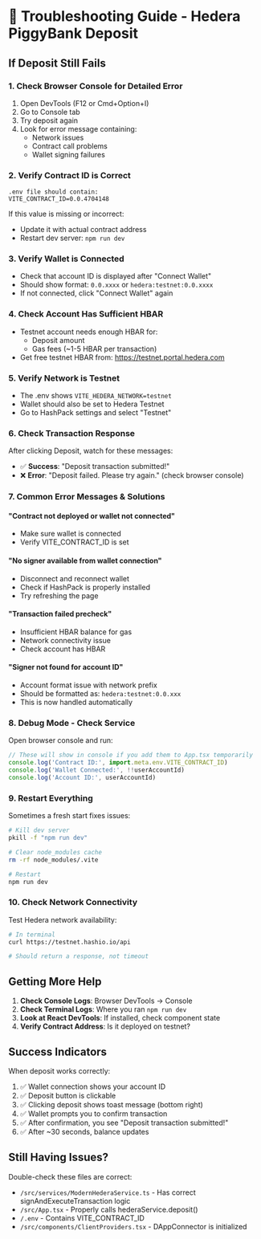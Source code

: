 # 🐛 Troubleshooting Guide - Hedera PiggyBank Deposit

## If Deposit Still Fails

### 1. **Check Browser Console for Detailed Error**
   1. Open DevTools (F12 or Cmd+Option+I)
   2. Go to Console tab
   3. Try deposit again
   4. Look for error message containing:
      - Network issues
      - Contract call problems
      - Wallet signing failures

### 2. **Verify Contract ID is Correct**
   ```
   .env file should contain:
   VITE_CONTRACT_ID=0.0.4704148
   ```
   
   If this value is missing or incorrect:
   - Update it with actual contract address
   - Restart dev server: `npm run dev`

### 3. **Verify Wallet is Connected**
   - Check that account ID is displayed after "Connect Wallet"
   - Should show format: `0.0.xxxx` or `hedera:testnet:0.0.xxxx`
   - If not connected, click "Connect Wallet" again

### 4. **Check Account Has Sufficient HBAR**
   - Testnet account needs enough HBAR for:
     - Deposit amount
     - Gas fees (~1-5 HBAR per transaction)
   - Get free testnet HBAR from: https://testnet.portal.hedera.com

### 5. **Verify Network is Testnet**
   - The .env shows `VITE_HEDERA_NETWORK=testnet`
   - Wallet should also be set to Hedera Testnet
   - Go to HashPack settings and select "Testnet"

### 6. **Check Transaction Response**
   After clicking Deposit, watch for these messages:
   - ✅ **Success**: "Deposit transaction submitted!"
   - ❌ **Error**: "Deposit failed. Please try again." (check browser console)

### 7. **Common Error Messages & Solutions**

#### "Contract not deployed or wallet not connected"
- Make sure wallet is connected
- Verify VITE_CONTRACT_ID is set

#### "No signer available from wallet connection"
- Disconnect and reconnect wallet
- Check if HashPack is properly installed
- Try refreshing the page

#### "Transaction failed precheck"
- Insufficient HBAR balance for gas
- Network connectivity issue
- Check account has HBAR

#### "Signer not found for account ID"
- Account format issue with network prefix
- Should be formatted as: `hedera:testnet:0.0.xxx`
- This is now handled automatically

### 8. **Debug Mode - Check Service**
Open browser console and run:
```javascript
// These will show in console if you add them to App.tsx temporarily
console.log('Contract ID:', import.meta.env.VITE_CONTRACT_ID)
console.log('Wallet Connected:', !!userAccountId)
console.log('Account ID:', userAccountId)
```

### 9. **Restart Everything**
Sometimes a fresh start fixes issues:
```bash
# Kill dev server
pkill -f "npm run dev"

# Clear node_modules cache
rm -rf node_modules/.vite

# Restart
npm run dev
```

### 10. **Check Network Connectivity**
Test Hedera network availability:
```bash
# In terminal
curl https://testnet.hashio.io/api

# Should return a response, not timeout
```

## Getting More Help

1. **Check Console Logs**: Browser DevTools → Console
2. **Check Terminal Logs**: Where you ran `npm run dev`
3. **Look at React DevTools**: If installed, check component state
4. **Verify Contract Address**: Is it deployed on testnet?

## Success Indicators

When deposit works correctly:
1. ✅ Wallet connection shows your account ID
2. ✅ Deposit button is clickable
3. ✅ Clicking deposit shows toast message (bottom right)
4. ✅ Wallet prompts you to confirm transaction
5. ✅ After confirmation, you see "Deposit transaction submitted!"
6. ✅ After ~30 seconds, balance updates

## Still Having Issues?

Double-check these files are correct:
- `/src/services/ModernHederaService.ts` - Has correct signAndExecuteTransaction logic
- `/src/App.tsx` - Properly calls hederaService.deposit()
- `/.env` - Contains VITE_CONTRACT_ID
- `/src/components/ClientProviders.tsx` - DAppConnector is initialized
